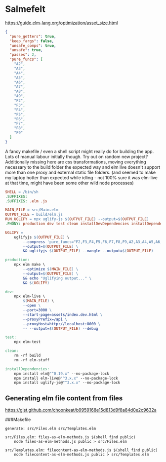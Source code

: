 # Salmefelt

https://guide.elm-lang.org/optimization/asset_size.html

```json
{
  "pure_getters": true,
  "keep_fargs": false,
  "unsafe_comps": true,
  "unsafe": true,
  "passes": 2,
  "pure_funcs": [
    "A2",
    "A3",
    "A4",
    "A5",
    "A6",
    "A7",
    "A8",
    "A9",
    "F2",
    "F3",
    "F4",
    "F5",
    "F6",
    "F7",
    "F8",
    "F9"
  ]
}
```

A fancy makefile / even a shell script might really do for building the app.
Lots of manual labour initially though.
Try out on random new project?
Additionally missing here are css transformations, moving everything necessary to the build folder the expected way and elm live doesn't support more than one proxy and external static file folders.
(and seemed to make my laptop hotter than expected while idling - not 100% sure it was elm-live at that time, might have been some other wild node processes)

```makefile
SHELL = /bin/sh
.SUFFIXES:
.SUFFIXES: .elm .js

MAIN_FILE = src/Main.elm
OUTPUT_FILE = build/elm.js
RUN_UGLIFY = npx uglify-js $(OUTPUT_FILE) --output=$(OUTPUT_FILE)
.PHONY: production dev test clean installDevDependencies installDependencies

UGLIFY =
	uglifyjs $(OUTPUT_FILE) \
		--compress 'pure_funcs="F2,F3,F4,F5,F6,F7,F8,F9,A2,A3,A4,A5,A6,A7,A8,A9",pure_getters=true,keep_fargs=false,unsafe_comps=true,unsafe=true,passes=2' \
		--output=$(OUTPUT_FILE) \
		&& uglifyjs $(OUTPUT_FILE) --mangle --output=$(OUTPUT_FILE)

production:
	npx elm make \
		--optimize $(MAIN_FILE) \
		--output=$(OUTPUT_FILE) \
		&& echo "Uglifying output..." \
		&& $(UGLIFY)

dev:
	npx elm-live \
		$(MAIN_FILE) \
		--open \
		--port=3000 \
		--start-page=assets/index.dev.html \
		--proxyPrefix=/api \
		--proxyHost=http://localhost:8000 \
		-- --output=$(OUTPUT_FILE) --debug

test:
	npx elm-test

clean:
	rm -rf build
	rm -rf elm-stuff

installDependencies:
	npm install elm@"^0.19.x" --no-package-lock
	npm install elm-live@"^3.x.x" --no-package-lock
	npm install uglify-js@"^3.x.x" --no-package-lock
```

## Generating elm file content from files
https://gist.github.com/choonkeat/b9959168e15d813d9f8a84d0e2c9632a

###Makefile
```
generate: src/Files.elm src/Templates.elm

src/Files.elm: files-as-elm-methods.js $(shell find public)
	node files-as-elm-methods.js public > src/Files.elm

src/Templates.elm: filecontent-as-elm-methods.js $(shell find public)
	node filecontent-as-elm-methods.js public > src/Templates.elm
```